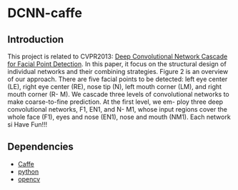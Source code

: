 # DCNN-caffe
## Introduction
This project is related to CVPR2013: [Deep Convolutional Network Cascade for Facial Point Detection](http://www.cv-foundation.org/openaccess/content_cvpr_2013/papers/Sun_Deep_Convolutional_Network_2013_CVPR_paper.pdf). In this paper, it focus on the structural design of individual networks and their combining strategies. 
Figure 2 is an overview of our approach. There are five facial points to be detected: left eye center (LE), right eye center (RE), nose tip (N), left mouth corner (LM), and right mouth corner (R- M). We cascade three levels of convolutional networks to make coarse-to-fine prediction. At the first level, we em- ploy three deep convolutional networks, F1, EN1, and N- M1, whose input regions cover the whole face (F1), eyes and nose (EN1), nose and mouth (NM1). Each network si
Have Fun!!!
## Dependencies
* [Caffe](http://caffe.berkeleyvision.org)
* [python](https://www.python.org)
* [opencv](http://opencv.org)

